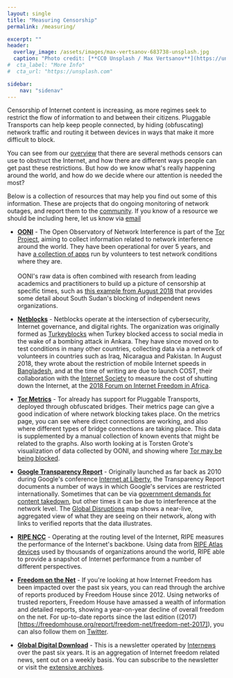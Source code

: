 ```yaml
---
layout: single
title: "Measuring Censorship"
permalink: /measuring/

excerpt: ""
header:
  overlay_image: /assets/images/max-vertsanov-683738-unsplash.jpg
  caption: "Photo credit: [**CC0 Unsplash / Max Vertsanov**](https://unsplash.com/@make_it)"
#  cta_label: "More Info"
#  cta_url: "https://unsplash.com"

sidebar:
    nav: "sidenav"
---
```


Censorship of Internet content is increasing, as more regimes seek to restrict the flow of information to and between their citizens. Pluggable Transports can help keep people connected, by hiding (obfuscating) network traffic and routing it between devices in ways that make it more difficult to block.

You can see from our [overview](/how) that there are several methods censors can use to obstruct the Internet, and how there are different ways people can get past these restrictions. But how do we know what's really happening around the world, and how do we decide where our attention is needed the most?

Below is a collection of resources that may help you find out some of this information. These are projects that do ongoing monitoring of network outages, and report them to the [community](/community). If you know of a resource we should be including here, let us know via [email](mailto:feedback@pluggabletransports.info)

* **[OONI](https://explorer.ooni.torproject.org)** - The Open Observatory of Network Interference is part of the [Tor Project](https://www.torporject.org), aiming to collect information related to network interference around the world. They have been operational for over 5 years, and have [a collection of apps](https://ooni.torproject.org/install/) run by volunteers to test network conditions where they are.<br /><br />OONI's raw data is often combined with research from leading academics and practitioners to build up a picture of censorship at specific times, such as [this example from August 2018](https://ooni.torproject.org/post/south-sudan-censorship/) that provides some detail about South Sudan's blocking of independent news organizations.

* **[Netblocks](https://netblocks.org)** - Netblocks operate at the intersection of cybersecurity, Internet governance, and digital rights. The organization was originally formed as [Turkeyblocks](https://www.turkeyblocks.org) when Turkey blocked access to social media in the wake of a bombing attack in Ankara. They have since moved on to test conditions in many other countries, collecting data via a network of volunteers in countries such as Iraq, Nicaragua and Pakistan. In August 2018, they wrote about the restriction of mobile Internet speeds in [Bangladesh](https://netblocks.org/reports/bangladesh-internet-shutdown-student-protests-jDA37KAW), and at the time of writing are due to launch COST, their collaboration with the [Internet Society](https://www.internetsociety.org/) to measure the cost of shutting down the Internet, at the [2018 Forum on Internet Freedom in Africa](https://cipesa.org/2018/06/2018-edition-of-the-forum-on-internet-freedom-in-africa-fifafrica-set-to-take-place-in-ghana/).

* **[Tor Metrics](https://metrics.torproject.org)** - Tor already has support for Pluggable Transports, deployed through obfuscated bridges. Their metrics page can give a good indication of where network blocking takes place. On the metrics page, you can see where direct connections are working, and also where different types of bridge connections are taking place. This data is supplemented by a manual collection of known events that might be related to the graphs. Also worth looking at is Torsten Grote's visualization of data collected by OONI, and showing where [Tor may be being blocked](https://grobox.de/tor/).

* **[Google Transparency Report](https://transparencyreport.google.com/traffic/overview)** - Originally launched as far back as 2010 during Google's conference [Internet at Liberty](https://sites.google.com/a/pressatgoogle.com/internet-at-liberty-2010/), the Transparency Report documents a number of ways in which Google's services are restricted internationally. Sometimes that can be via [government demands for content takedown](https://transparencyreport.google.com/government-removals/overview), but other times it can be due to interference at the network level. The [Global Disruptions](https://transparencyreport.google.com/traffic/overview) map shows a near-live, aggregated view of what they are seeing on their network, along with links to verified reports that the data illustrates.

* **[RIPE NCC](https://stat.ripe.net)** - Operating at the routing level of the Internet, RIPE measures the performance of the Internet's backbone. Using data from [RIPE Atlas devices](https://atlas.ripe.net/) used by thousands of organizations around the world, RIPE able to provide a snapshot of Internet performance from a number of different perspectives.

* **[Freedom on the Net](https://freedomhouse.org/report/freedom-net/)** - If you're looking at how Internet Freedom has been impacted over the past six years, you can read through the archive of reports produced by Freedom House since 2012. Using networks of trusted reporters, Freedom House have amassed a wealth of information and detailed reports, showing a year-on-year decline of overall freedom on the net. For up-to-date reports since the last edition ((2017)[https://freedomhouse.org/report/freedom-net/freedom-net-2017]), you can also follow them on [Twitter](https://twitter.com/freedomonthenet).

* **[Global Digital Download](https://us9.campaign-archive.com/home/?u=f366c1a2a73816aecfae817fe&id=211c1c2271)** - This is a newsletter operated by [Internews](https://www.internews.org) over the past six years. It is an aggregation of Internet freedom related news, sent out on a weekly basis. You can subscribe to the newsletter or visit the [extensive archives](https://us9.campaign-archive.com/home/?u=f366c1a2a73816aecfae817fe&id=211c1c2271).
